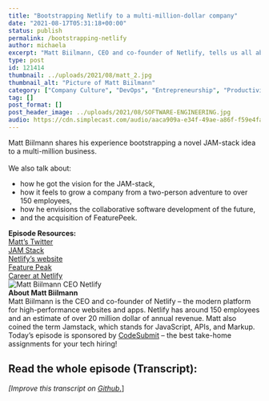 ```yaml
---
title: "Bootstrapping Netlify to a multi-million-dollar company"
date: "2021-08-17T05:31:18+00:00"
status: publish
permalink: /bootstrapping-netlify
author: michaela
excerpt: "Matt Biilmann, CEO and co-founder of Netlify, tells us all about bootstrapping Netlify to a multi-million-dollar company."
type: post
id: 121414
thumbnail: ../uploads/2021/08/matt_2.jpg
thumbnail_alt: "Picture of Matt Biilmann"
category: ["Company Culture", "DevOps", "Entrepreneurship", "Productivity"]
tag: []
post_format: []
post_header_image: ../uploads/2021/08/SOFTWARE-ENGINEERING.jpg
audio: https://cdn.simplecast.com/audio/aaca909a-e34f-49ae-a86f-f59e4fa807f0/episodes/98eb7d34-f272-496a-bf59-2dea263a5b7f/audio/8be7ac36-cfc3-4a81-bd9e-a383d4e1007b/default_tc.mp3
---
```


<div class="episode-about">
    Matt Biilmann shares his experience bootstrapping a novel JAM-stack idea to a multi-million business.
    <br/> <br/>We also talk about:
    <ul>
<li>how he got the vision for the JAM-stack,</li>
<li>how it feels to grow a company from a two-person adventure to over 150 employees,</li>
<li>how he envisions the collaborative software development of the future,</li>
<li>and the acquisition of FeaturePeek.</li>
    </ul>
</div>
<div class=" episode-links">
<b>Episode Resources:</b><br/>
<a href="https://twitter.com/biilmann" target="_blank" rel="noreferrer">Matt’s Twitter</a><br/>
<a href="https://jamstack.org/" target="_blank" rel="noreferrer">JAM Stack</a><br/>
<a href="https://www.netlify.com/" target="_blank" rel="noreferrer">Netlify’s website</a><br/>
<a href="https://www.netlify.com/press/netlify-acquires-featurepeek-and-launches-next-generation-of-deploy-previews-to-streamline-collaboration-for-web-teams/" target="_blank" rel="noreferrer">Feature Peak</a><br/>
<a href="https://www.netlify.com/careers/" target="_blank" rel="noreferrer">Career at Netlify</a><br/>
</div>

<div class="row pt-2 align-items-center">
    <div class="col-4 guest-picture">
    <img src="../uploads/2021/08/matt_2.jpg" alt="Matt Biilmann CEO Netlify"/>
    </div>
    <div class="col-8 guest-about">
    <b>About Matt Biilmann</b><br/>
    Matt Biilmann is the CEO and co-founder of Netlify – the modern platform for high-performance websites and apps. Netlify has around 150 employees and an estimate of over 20 million dollar of annual revenue. Matt also coined the term Jamstack, which stands for JavaScript, APIs, and Markup.
    </div>
</div>

<div class="sponsorship"> Today’s episode is sponsored by <a href="https://codesubmit.io/" target="_blank" rel="noreferrer" >CodeSubmit</a> – the best take-home assignments for your tech hiring! </div>

## Read the whole episode (Transcript):

_\[Improve this transcript on [Github](https://github.com/mgreiler/se-unlocked/tree/master/Transcripts)_[.](https://github.com/mgreiler/se-unlocked/tree/master/Transcripts)\]
